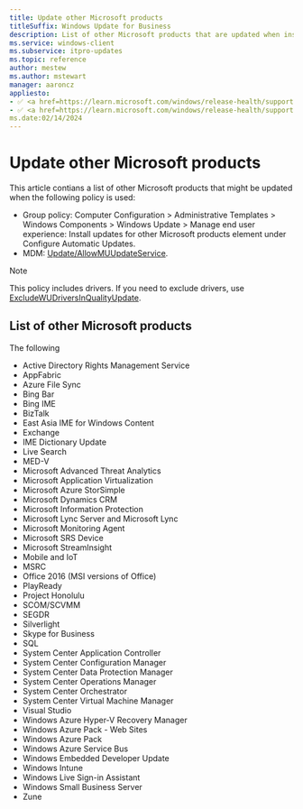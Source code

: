 ```yaml
---
title: Update other Microsoft products 
titleSuffix: Windows Update for Business
description: List of other Microsoft products that are updated when install updates for other Microsoft products (allowmuupdateservice) is used. 
ms.service: windows-client
ms.subservice: itpro-updates
ms.topic: reference
author: mestew
ms.author: mstewart
manager: aaroncz
appliesto: 
- ✅ <a href=https://learn.microsoft.com/windows/release-health/supported-versions-windows-client target=_blank>Windows 11</a>
- ✅ <a href=https://learn.microsoft.com/windows/release-health/supported-versions-windows-client target=_blank>Windows 10</a>	
ms.date:02/14/2024
---
```


# Update other Microsoft products
<!--8743531-->
This article contians a list of other Microsoft products that might be updated when the following policy is used:


- Group policy: Computer Configuration > Administrative Templates > Windows Components > Windows Update > Manage end user experience: Install updates for other Microsoft products element under Configure Automatic Updates. 
- MDM: [Update/AllowMUUpdateService](/windows/client-management/mdm/policy-csp-update?toc=/windows/deployment/toc.json&bc=/windows/deployment/breadcrumb/toc.json#update-allowmuupdateservice).

> [!Note]
> This policy includes drivers. If you need to exclude drivers, use [ExcludeWUDriversInQualityUpdate](/windows/client-management/mdm/policy-csp-update&bc=/windows/deployment/breadcrumb/toc.json#update-excludewudriversinqualityupdate).


## List of other Microsoft products

The following 


- Active Directory Rights Management Service
- AppFabric
- Azure File Sync
- Bing Bar
- Bing IME
- BizTalk
- East Asia IME for Windows Content
- Exchange
- IME Dictionary Update
- Live Search
- MED-V
- Microsoft Advanced Threat Analytics
- Microsoft Application Virtualization
- Microsoft Azure StorSimple
- Microsoft Dynamics CRM
- Microsoft Information Protection
- Microsoft Lync Server and Microsoft Lync
- Microsoft Monitoring Agent
- Microsoft SRS Device
- Microsoft StreamInsight
- Mobile and IoT
- MSRC
- Office 2016 (MSI versions of Office) 
- PlayReady
- Project Honolulu
- SCOM/SCVMM
- SEGDR
- Silverlight
- Skype for Business
- SQL
- System Center Application Controller
- System Center Configuration Manager
- System Center Data Protection Manager
- System Center Operations Manager
- System Center Orchestrator
- System Center Virtual Machine Manager
- Visual Studio
- Windows Azure Hyper-V Recovery Manager
- Windows Azure Pack - Web Sites
- Windows Azure Pack
- Windows Azure Service Bus
- Windows Embedded Developer Update
- Windows Intune 
- Windows Live Sign-in Assistant
- Windows Small Business Server
- Zune

